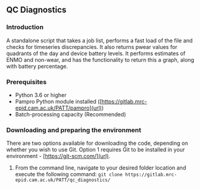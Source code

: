 ## QC Diagnostics 

### Introduction
A standalone script that takes a job list, performs a fast load of the file and checks for timeseries discrepancies.  It also returns pwear values for quadrants of the day and device battery levels.  It performs estimates of ENMO and non-wear, and has the functionality to return this a graph, along with battery percentage.

### Prerequisites
*  Python 3.6 or higher
*  Pampro Python module installed ([https://gitlab.mrc-epid.cam.ac.uk/PATT/pampro](url))
*  Batch-processing capacity (Recommended)

### Downloading and preparing the environment
There are two options available for downloading the code, depending on whether you wish to use Git.  Option 1 requires Git to be installed in your environment - [https://git-scm.com/](url).
1.  From the command line, navigate to your desired folder location and execute the following command:
`git clone https://gitlab.mrc-epid.cam.ac.uk/PATT/qc_diagnostics/`
